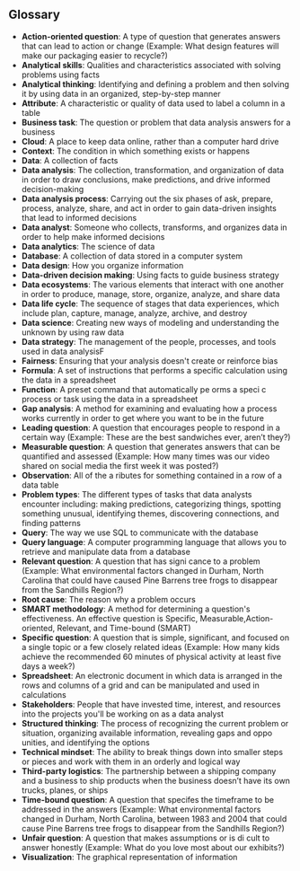 ## Glossary

* **Action-oriented question**: A type of question that generates answers that can lead to action or change (Example: What design features will make our packaging easier to recycle?)
* **Analytical skills**: Qualities and characteristics associated with solving problems using facts
* **Analytical thinking**: Identifying and defining a problem and then solving it by using data in an organized, step-by-step manner
* **Attribute**: A characteristic or quality of data used to label a column in a table
* **Business task**: The question or problem that data analysis answers for a business
* **Cloud**: A place to keep data online, rather than a computer hard drive
* **Context**: The condition in which something exists or happens
* **Data**: A collection of facts
* **Data analysis**: The collection, transformation, and organization of data in order to draw conclusions, make predictions, and drive informed decision-making
* **Data analysis process**: Carrying out the six phases of ask, prepare, process, analyze, share, and act in order to gain data-driven insights that lead to informed decisions
* **Data analyst**: Someone who collects, transforms, and organizes data in order to help make informed decisions
* **Data analytics**: The science of data
* **Database**: A collection of data stored in a computer system
* **Data design**: How you organize information
* **Data-driven decision making**: Using facts to guide business strategy
* **Data ecosystems**: The various elements that interact with one another in order to produce, manage, store, organize, analyze, and share data
* **Data life cycle**: The sequence of stages that data experiences, which include plan, capture, manage, analyze, archive, and destroy
* **Data science**: Creating new ways of modeling and understanding the unknown by using raw data
* **Data strategy**: The management of the people, processes, and tools used in data analysisF
* **Fairness**: Ensuring that your analysis doesn't create or reinforce bias
* **Formula**: A set of instructions that performs a specific calculation using the data in a spreadsheet
* **Function**: A preset command that automatically pe orms a speci c process or task using the data in a spreadsheet
* **Gap analysis**: A method for examining and evaluating how a process works currently in order to get where you want to be in the future
* **Leading question**: A question that encourages people to respond in a certain way (Example: These are the best sandwiches ever, aren’t they?)
* **Measurable question**: A question that generates answers that can be quantified and assessed (Example: How many times was our video shared on social media the first week it was posted?)
* **Observation**: All of the a ributes for something contained in a row of a data table
* **Problem types**: The different types of tasks that data analysts encounter including: making predictions, categorizing things, spotting something unusual, identifying themes, discovering connections, and finding patterns
* **Query**: The way we use SQL to communicate with the database
* **Query language**: A computer programming language that allows you to retrieve and manipulate data from a database
* **Relevant question**: A question that has signi cance to a problem (Example: What environmental factors changed in Durham, North Carolina that could have caused Pine Barrens tree frogs to disappear from the Sandhills Region?)
* **Root cause**: The reason why a problem occurs
* **SMART methodology**: A method for determining a question's effectiveness. An effective question is Specific, Measurable,Action-oriented, Relevant, and Time-bound (SMART)
* **Specific question**: A question that is simple, significant, and focused on a single topic or a few closely related ideas (Example: How many kids achieve the recommended 60 minutes of physical activity at least five days a week?)
* **Spreadsheet**: An electronic document in which data is arranged in the rows and columns of a grid and can be manipulated and used in calculations
* **Stakeholders**: People that have invested time, interest, and resources into the projects you'll be working on as a data analyst
* **Structured thinking**: The process of recognizing the current problem or situation, organizing available information, revealing gaps and oppo unities, and identifying the options
* **Technical mindset**: The ability to break things down into smaller steps or pieces and work with them in an orderly and logical way
* **Third-party logistics**: The partnership between a shipping company and a business to ship products when the business doesn’t have its own trucks, planes, or ships
* **Time-bound question**: A question that specifes the timeframe to be addressed in the answers (Example: What environmental factors changed in Durham, North Carolina, between 1983 and 2004 that could cause Pine Barrens tree frogs to disappear from the Sandhills Region?)
* **Unfair question**: A question that makes assumptions or is di cult to answer honestly (Example: What do you love most about our exhibits?)
* **Visualization**: The graphical representation of information